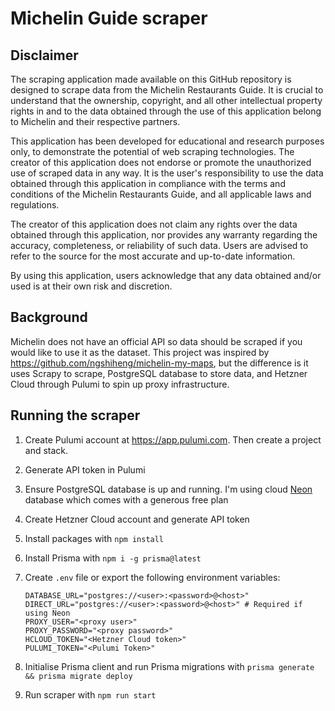 # Michelin Guide scraper

## Disclaimer
The scraping application made available on this GitHub repository is designed to scrape data from the Michelin Restaurants Guide. It is crucial to understand that the ownership, copyright, and all other intellectual property rights in and to the data obtained through the use of this application belong to Michelin and their respective partners.

This application has been developed for educational and research purposes only, to demonstrate the potential of web scraping technologies. The creator of this application does not endorse or promote the unauthorized use of scraped data in any way. It is the user's responsibility to use the data obtained through this application in compliance with the terms and conditions of the Michelin Restaurants Guide, and all applicable laws and regulations.

The creator of this application does not claim any rights over the data obtained through this application, nor provides any warranty regarding the accuracy, completeness, or reliability of such data. Users are advised to refer to the source for the most accurate and up-to-date information.

By using this application, users acknowledge that any data obtained and/or used is at their own risk and discretion.

## Background
Michelin does not have an official API so data should be scraped if you would like to use it as the dataset.
This project was inspired by https://github.com/ngshiheng/michelin-my-maps, but the difference is it uses Scrapy to scrape, PostgreSQL database to store data, and Hetzner Cloud through Pulumi to spin up proxy infrastructure.

## Running the scraper

1. Create Pulumi account at https://app.pulumi.com. Then create a project and stack.
2. Generate API token in Pulumi
3. Ensure PostgreSQL database is up and running. I'm using cloud [Neon](https://neon.tech) database which comes with a generous free plan
4. Create Hetzner Cloud account and generate API token
5. Install packages with `npm install`
6. Install Prisma with `npm i -g prisma@latest`
7. Create `.env` file or export the following environment variables:

    ```
    DATABASE_URL="postgres://<user>:<password>@<host>"
    DIRECT_URL="postgres://<user>:<password>@<host>" # Required if using Neon
    PROXY_USER="<proxy user>"
    PROXY_PASSWORD="<proxy password>"
    HCLOUD_TOKEN="<Hetzner Cloud token>"
    PULUMI_TOKEN="<Pulumi Token>"
    ```
8. Initialise Prisma client and run Prisma migrations with `prisma generate && prisma migrate deploy`
9. Run scraper with `npm run start`
